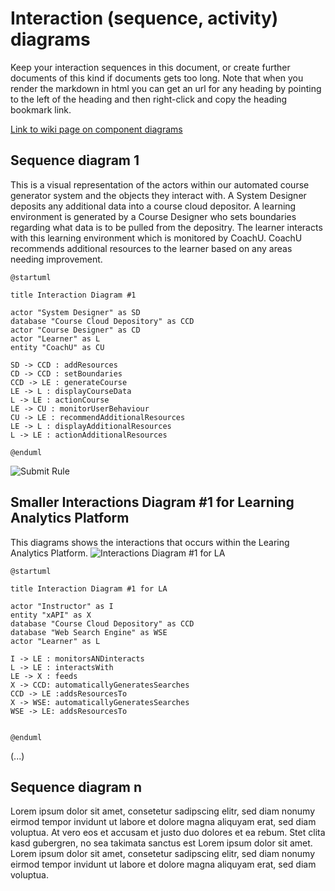 # Interaction (sequence, activity) diagrams

Keep your interaction sequences in this document, or create further documents of this kind if documents gets too long. Note that when you render the markdown in html you can get an url for any heading by pointing to the left of the heading and then right-click and copy the heading bookmark link. 

[Link to wiki page on component diagrams](https://github.sydney.edu.au/crli/EDPC5022-2019/wiki/Sequence-Activity-Interaction-diagrams) 



## Sequence diagram  1

This is a visual representation of the actors within our automated course generator system and the objects they interact with. A System Designer deposits any additional data into a course cloud depositor. A learning environment is generated by a Course Designer who sets boundaries regarding what data is to be pulled from the depositry. The learner interacts with this learning environment which is monitored by CoachU. CoachU recommends additional resources to the learner based on any areas needing improvement. 

```
@startuml

title Interaction Diagram #1 

actor "System Designer" as SD
database "Course Cloud Depository" as CCD
actor "Course Designer" as CD
actor "Learner" as L
entity "CoachU" as CU 

SD -> CCD : addResources
CD -> CCD : setBoundaries
CCD -> LE : generateCourse
LE -> L : displayCourseData
L -> LE : actionCourse
LE -> CU : monitorUserBehaviour
CU -> LE : recommendAdditionalResources
LE -> L : displayAdditionalResources
L -> LE : actionAdditionalResources

@enduml
```

![Submit Rule](https://www.plantuml.com/plantuml/img/RP6nRiCm34HtVWNXp1swPYZIM1qAU8hX3s0jmX5WIO4e5_3VXwhgfcap2U2xEvwaWsHAUV4pG7PvPdmFcHEDsSM0nj6KoEFk6G5q5XCs_IgPFHeMDmLE3P9WRy1IfWyIngQDIzApdUDYLNQ9ujIuVWdRrcmvtxAxd1ljcD8sxO23TbkBXyRpKAM3LkeDFhsKKDmZMNjYqT2H1TfVG3WVun8i9LT8HTsRaebr1MMkLK1dXIYmJYuphNLkz6RG_PZgqznPjCiUVGpbdeDmElAPFfqgGCdcIpn6xpdOLsjTYQ3vrlVVweUYFnqUQU2W6_Gthm00)



## Smaller Interactions Diagram #1 for Learning Analytics Platform

This diagrams shows the interactions that occurs within the Learing Analytics Platform. 
![Interactions Diagram #1 for LA](https://www.plantuml.com/plantuml/img/XL6nQiD03Dtr5SAPEtJDK69iKmocbAHWhufFIGxiktAIeVxxodOJIfTEftllwJq97KGfwJGE0EfrOAo3Sg9UVGnOUhec6d7tZ9UOiCaHm2Whipg8fccfCoJ16ZXO_upPL_vUhr27u4ZfJCAO5N5AzXP3d1oM_1d5M-ky2ekY_ALi-OmdfjJVi0fN7tZLjAVgdjmO6NYBRG1gV7h1fi8zZZ4iffA_bVvd2O7cGJ-mrkiD33AYC_p2x0IwvMkJx94cZIEfxsaOvbUsA5AMRIGMCCtTafoJ8ukjrhDynCt39ltNmpIRXod_U00SE3YxnpS0)

```
@startuml

title Interaction Diagram #1 for LA 

actor "Instructor" as I
entity "xAPI" as X 
database "Course Cloud Depository" as CCD
database "Web Search Engine" as WSE
actor "Learner" as L

I -> LE : monitorsANDinteracts
L -> LE : interactsWith
LE -> X : feeds
X -> CCD: automaticallyGeneratesSearches
CCD -> LE :addsResourcesTo
X -> WSE: automaticallyGeneratesSearches
WSE -> LE: addsResourcesTo


@enduml
```

(...)

## Sequence diagram n

Lorem ipsum dolor sit amet, consetetur sadipscing elitr, sed diam nonumy eirmod tempor invidunt ut labore et dolore magna aliquyam erat, sed diam voluptua. At vero eos et accusam et justo duo dolores et ea rebum. Stet clita kasd gubergren, no sea takimata sanctus est Lorem ipsum dolor sit amet. Lorem ipsum dolor sit amet, consetetur sadipscing elitr, sed diam nonumy eirmod tempor invidunt ut labore et dolore magna aliquyam erat, sed diam voluptua.
